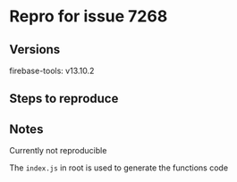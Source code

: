 # Repro for issue 7268

## Versions

firebase-tools: v13.10.2<br>

## Steps to reproduce

## Notes

Currently not reproducible

The `index.js` in root is used to generate the functions code
